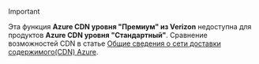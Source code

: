 > [!IMPORTANT]
> Эта функция **Azure CDN уровня "Премиум" из Verizon** недоступна для продуктов **Azure CDN уровня "Стандартный"**.  Сравнение возможностей CDN в статье [Общие сведения о сети доставки содержимого(CDN) Azure](../articles/cdn/cdn-overview.md#azure-cdn-features). 
> 
> 



<!--HONumber=Nov16_HO3-->


